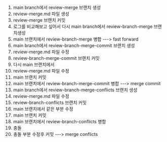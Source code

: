 1. main branch에서 review-merge 브랜치 생성
2. review-merge.md 파일 생성
3. review-merge 브랜치 커밋
4. 로그를 비교해보고 싶어서 다시 main branch에서 review-branch-merge 브랜치생성
5. main 브랜치에서 review-branch-merge 병합
---> fast forward
5. main branch에서 review-branch-merge-commit 브랜치 생성
6. review-merge.md 파일 수정 
7. review-branch-merge-commit 브랜치 커밋
7. 다시 main 브랜치에서
8. review-merge.md 파일 수정
9. main 브랜치 커밋 
5. main 브랜치에서 review-branch-merge-commit 병합
---> merge commit 
10. main branch에서 review-branch-merge-conflicts 브랜치 생성
11. review-merge.md 파일 수정
12. review-branch-conflicts 브랜치 커밋
13. main 브랜치에서 같은 부분 수정
14. main 브랜치 커밋
15. main 브랜치에서 review-branch-conflicts 병합
16. 충돌
16. 충돌 부분 수정후 커밋
---> merge conflicts 